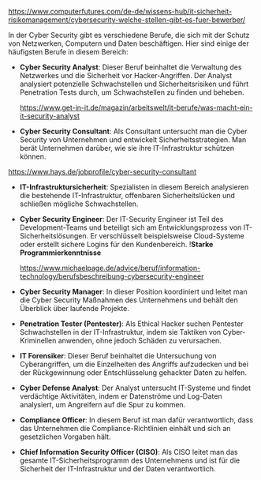 https://www.computerfutures.com/de-de/wissens-hub/it-sicherheit-risikomanagement/cybersecurity-welche-stellen-gibt-es-fuer-bewerber/

In der Cyber Security gibt es verschiedene Berufe, die sich mit der Schutz von Netzwerken, Computern und Daten beschäftigen. Hier sind einige der häufigsten Berufe in diesem Bereich:

- **Cyber Security Analyst**: Dieser Beruf beinhaltet die Verwaltung des Netzwerkes und die Sicherheit vor Hacker-Angriffen. Der Analyst analysiert potenzielle Schwachstellen und Sicherheitsrisiken und führt Penetration Tests durch, um Schwachstellen zu finden und beheben.

   https://www.get-in-it.de/magazin/arbeitswelt/it-berufe/was-macht-ein-it-security-analyst

- **Cyber Security Consultant**: Als Consultant untersucht man die Cyber Security von Unternehmen und entwickelt Sicherheitsstrategien. Man berät Unternehmen darüber, wie sie ihre IT-Infrastruktur schützen können.

https://www.hays.de/jobprofile/cyber-security-consultant

- **IT-Infrastruktursicherheit**: Spezialisten in diesem Bereich analysieren die bestehende IT-Infrastruktur, offenbaren Sicherheitslücken und schließen mögliche Schwachstellen.

   

- **Cyber Security Engineer**: Der IT-Security Engineer ist Teil des Development-Teams und beteiligt sich am Entwicklungsprozess von IT-Sicherheitslösungen. Er verschlüsselt beispielsweise Cloud-Systeme oder erstellt sichere Logins für den Kundenbereich.
   !**Starke Programmierkenntnisse**

   https://www.michaelpage.de/advice/beruf/information-technology/berufsbeschreibung-cybersecurity-engineer


- **Cyber Security Manager**: In dieser Position koordiniert und leitet man die Cyber Security Maßnahmen des Unternehmens und behält den Überblick über laufende Projekte.

   


- **Penetration Tester (Pentester)**: Als Ethical Hacker suchen Pentester Schwachstellen in der IT-Infrastruktur, indem sie Taktiken von Cyber-Kriminellen anwenden, ohne jedoch Schäden zu verursachen.


- **IT Forensiker**: Dieser Beruf beinhaltet die Untersuchung von Cyberangriffen, um die Einzelheiten des Angriffs aufzudecken und bei der Rückgewinnung oder Entschlüsselung gehackter Daten zu helfen.


- **Cyber Defense Analyst**: Der Analyst untersucht IT-Systeme und findet verdächtige Aktivitäten, indem er Datenströme und Log-Daten analysiert, um Angreifern auf die Spur zu kommen.


- **Compliance Officer**: In diesem Beruf ist man dafür verantwortlich, dass das Unternehmen die Compliance-Richtlinien einhält und sich an gesetzlichen Vorgaben hält.


- **Chief Information Security Officer (CISO)**: Als CISO leitet man das gesamte IT-Sicherheitsprogramm des Unternehmens und ist für die Sicherheit der IT-Infrastruktur und der Daten verantwortlich.